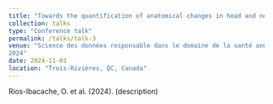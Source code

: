 ```yaml
---
title: "Towards the quantification of anatomical changes in head and neck cancer patients"
collection: talks
type: "Conference talk"
permalink: /talks/talk-3
venue: "Science des données responsable dans le domaine de la santé annual retreat
2024"
date: 2024-11-01
location: "Trois-Rivières, QC, Canada"
---
```


Rios-Ibacache, O. et al. (2024). (description)
